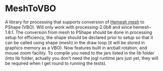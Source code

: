 MeshToVBO
=========

A library for processing that supports conversion of [Hemesh mesh](http://hemesh.wblut.com/) to PShape (VBO).
Will only work with processing-2.0b8 and since hemesh-1.8.1.
The conversion from mesh to PShape should be done in processing setup for efficiency,
the shape should be declared prior to setup so that it can be called using shape (mesh)
in the draw loop (it will be stored in graphics memory as a VBO). Now features built in
arcball rotation, and mouse zoom facility. To compile you need to the jars listed in the
lib folder (into lib folder, actually you don't need the jogl runtime jars just yet, they
will be required when I get round to running the tests).
